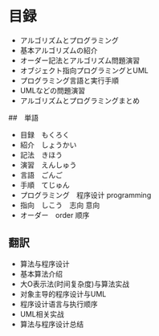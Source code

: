 # 目録

* アルゴリズムとプログラミング
* 基本アルゴリズムの紹介
* オーダー記法とアルゴリズム問題演習
* オブジェクト指向プログラミングとUML
* プログラミング言語と実行手順
* UMLなどの問題演習
* アルゴリズムとプログラミングまとめ

##　単語

* 目録　もくろく
* 紹介　しょうかい
* 記法　きほう
* 演習　えんしゅう
* 言語　ごんご
* 手順　てじゅん
* プログラミング　程序设计 programming
* 指向　しこう　志向 意向
* オーダー　order 顺序

## 翻訳

* 算法与程序设计
* 基本算法介绍
* 大O表示法(时间复杂度)与算法实战
* 对象主导的程序设计与UML
* 程序设计语言与执行顺序
* UML相关实战
* 算法与程序设计总结